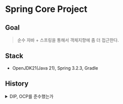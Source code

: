 # Spring Core Project

## Goal

> 순수 자바 + 스프링을 통해서 객체지향에 좀 더 접근한다.

## Stack

- OpenJDK21(Java 21), Spring 3.2.3, Gradle

## History

<details>
<summary>DIP, OCP를 준수했는가</summary>

### 회원(Member)

- 회원 서비스를 만들어서 회원가입과 회원조회 기능을 구현
    - [MemberServiceImpl](./src/main/java/hjkim/spring_core/member/MemberServiceImpl.java)
- 테스트를 진행했을 때 두 가지 기능 모두 정상 작동
- 동작은 하지만 과연 OCP, DIP를 잘 준수한 코드인가?

```java
public class MemberServiceImpl implements MemberService {

    private final MemberRepository memberRepository = new MemoryMemberRepository(); // 추상화에도 의존하고, 구체화에도 의존한다.
    ...
```

### 주문(Order) 과 할인정책(DiscountPolicy)

- 할인정책은 2가지로 정의
  1. 정액할인(VIP 경우 1000원 할인)
  2. 정률할인(VIP 경우 10% 할인)

#### 정액할인(FixDiscountPolicy)

```java
public class FixDiscountPolicy implements DiscountPolicy{

    private int discountFixAmount = 1000;

    @Override
    public int discount(Member member, int price) {
        if (member.getGrade() == Grade.VIP) {
            return discountFixAmount;
        } else {
            return 0;
        }
    }
}
```

- 추상체인 [OrderService](./src/main/java/hjkim/spring_core/order/OrderService.java)를
  구현하는 [OrderServiceImpl](./src/main/java/hjkim/spring_core/order/OrderServiceImpl.java)를 생성
- 테스트 결과 동작을 한다. 그러나 정액할인이 정률할인으로 할인정책이 변경되었다고 했을 때 유연하게 코드를 변경할 수 있을까?

#### OrderServiceImpl

```java
public class OrderServiceImpl implements OrderService {

    private final MemberRepository memberRepository = new MemoryMemberRepository();
    private final DiscountPolicy discountPolicy = new FixDiscountPolicy();
  ...
}
```
</details>
